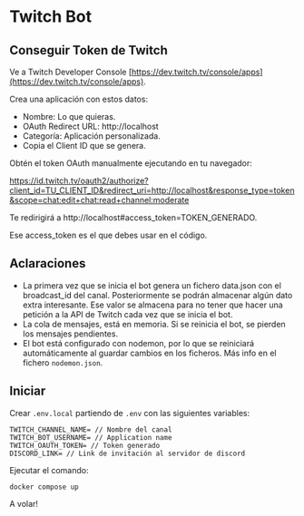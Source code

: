 # Twitch Bot

## Conseguir Token de Twitch

Ve a Twitch Developer Console [https://dev.twitch.tv/console/apps](https://dev.twitch.tv/console/apps).

Crea una aplicación con estos datos:

* Nombre: Lo que quieras.
* OAuth Redirect URL: http://localhost
* Categoría: Aplicación personalizada.
* Copia el Client ID que se genera.

Obtén el token OAuth manualmente ejecutando en tu navegador:

https://id.twitch.tv/oauth2/authorize?client_id=TU_CLIENT_ID&redirect_uri=http://localhost&response_type=token&scope=chat:edit+chat:read+channel:moderate

Te redirigirá a http://localhost#access_token=TOKEN_GENERADO.

Ese access_token es el que debes usar en el código.

## Aclaraciones

  * La primera vez que se inicia el bot genera un fichero data.json con el broadcast_id del canal. Posteriormente se podrán almacenar algún dato extra interesante. Ese valor se almacena para no tener que hacer una petición a la API de Twitch cada vez que se inicia el bot.
  * La cola de mensajes, está en memoria. Si se reinicia el bot, se pierden los mensajes pendientes.
  * El bot está configurado con nodemon, por lo que se reiniciará automáticamente al guardar cambios en los ficheros. Más info en el fichero `nodemon.json`.


## Iniciar


Crear `.env.local` partiendo de `.env` con las siguientes variables:
```
TWITCH_CHANNEL_NAME= // Nombre del canal
TWITCH_BOT_USERNAME= // Application name
TWITCH_OAUTH_TOKEN= // Token generado
DISCORD_LINK= // Link de invitación al servidor de discord
```

Ejecutar el comando:
```
docker compose up
```

A volar!
